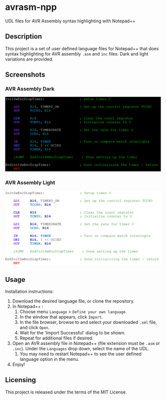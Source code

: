 # avrasm-npp
UDL files for AVR Assembly syntax highlighting with Notepad++

## Description

This project is a set of user defined language files for Notepad++ that does syntax highlighting for AVR assembly `.asm` and `inc` files. Dark and light variations are provided.

## Screenshots

### AVR Assembly Dark
![dark](img/dark.PNG)

### AVR Assembly Light
![light](img/light.PNG)

## Usage

Installation instructions:

1. Download the desired language file, or clone the repository.
2. In Notepad++ : 
   1. Choose menu `Language` > `Define your own language`.
   2. In the window that appears, click `Import`.
   3. In the file browser, browse to and select your downloaded `.xml` file, and click `Open`.
   4. Wait for the 'Import Successful' dialog to be shown.
   5. Repeat for additional files if desired.
3. Open an AVR assembly file in Notepad++ (file extension must be `.asm` or `.inc`). Under the `Languages` drop down, select the name of the UDL.
   1. You may need to restart Notepad++ to see the user defined language option in the menu.
4. Enjoy!

## Licensing

This project is released under the terms of the MIT License.
